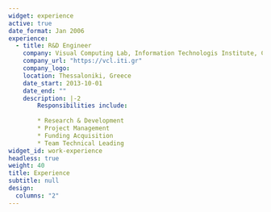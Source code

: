 ```yaml
---
widget: experience
active: true
date_format: Jan 2006
experience:
  - title: R&D Engineer
    company: Visual Computing Lab, Information Technologis Institute, Centre for Research and Technology Hellas
    company_url: "https://vcl.iti.gr"
    company_logo: 
    location: Thessaloniki, Greece
    date_start: 2013-10-01
    date_end: ""
    description: |-2
        Responsibilities include:
        
        * Research & Development
        * Project Management
        * Funding Acquisition
        * Team Technical Leading
widget_id: work-experience
headless: true
weight: 40
title: Experience
subtitle: null
design:
  columns: "2"
---
```

